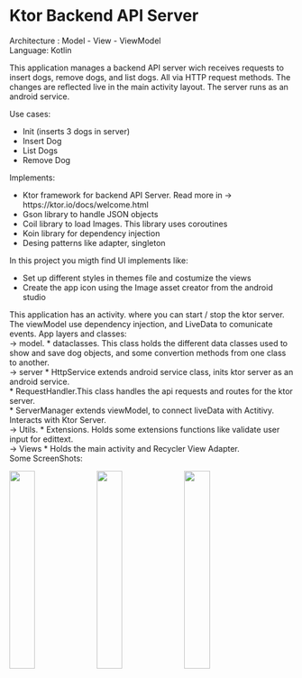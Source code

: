 # Ktor Backend API Server 
<p> Architecture : Model - View - ViewModel  <br>
Language: Kotlin<br>

<p>This application manages a backend API server wich receives requests to insert dogs, remove dogs, and list dogs. All via HTTP request methods. The changes are reflected live in the main activity layout. The server runs as an android service.</p>
Use cases:
<ul>
<li>Init (inserts 3 dogs in server)</li>
<li>Insert Dog</li>
<li>List Dogs</li>
<li>Remove Dog</li>
</ul>

Implements:<br></p>
<ul>
<li>Ktor framework for backend API Server. Read more in -> https://ktor.io/docs/welcome.html</li> 
<li>Gson library to handle JSON objects</li>
<li>Coil library to load Images. This library uses coroutines</li>
<li>Koin library for dependency injection</li>
<li>Desing patterns like adapter, singleton</li>
</ul>
<p> In this project you migth find UI implements like:<p>
<ul>
<li>Set up different styles in themes file and costumize the views</li>
<li>Create the app icon using the  Image asset creator from the android studio</li>
</ul>
<p> 
This application has an activity. where you can start / stop the ktor server.<br>
The viewModel use dependency injection, and LiveData to comunicate events.
App layers and classes: <br> 
 -> model. * dataclasses. This class holds the different data classes used to show and save dog objects, and some convertion methods from one class to another. <br> 
 -> server  * HttpService extends android service class, inits ktor server as an android service.<br>
            * RequestHandler.This class handles the api requests and routes for the ktor server.<br>
            * ServerManager extends viewModel, to connect liveData with Actitivy. Interacts with Ktor Server.<br>
 -> Utils.  * Extensions. Holds some extensions functions like validate user input for edittext.<br>
 -> Views   * Holds the main activity and Recycler View Adapter.<br>
 Some ScreenShots:
  <div>
    <img src="https://github-production-user-asset-6210df.s3.amazonaws.com/100162759/261441045-6ded4c90-4c0a-4ce4-87b6-69fd3f546905.png" width=30% height=30%>
    <img src="https://github-production-user-asset-6210df.s3.amazonaws.com/100162759/261441032-126463ce-ecc0-4464-bcd1-078158ec22f9.png" width=30% height=30%>
    <img src="https://github-production-user-asset-6210df.s3.amazonaws.com/100162759/261441050-2da680d5-dcb7-4e18-bb67-5b386e0327c1.png" width=30% height=30%>
</div>



